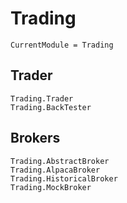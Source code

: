 # Trading
```@meta
CurrentModule = Trading
```
## Trader
```@docs
Trading.Trader
Trading.BackTester
```

## Brokers

```@docs
Trading.AbstractBroker
Trading.AlpacaBroker
Trading.HistoricalBroker
Trading.MockBroker
```
